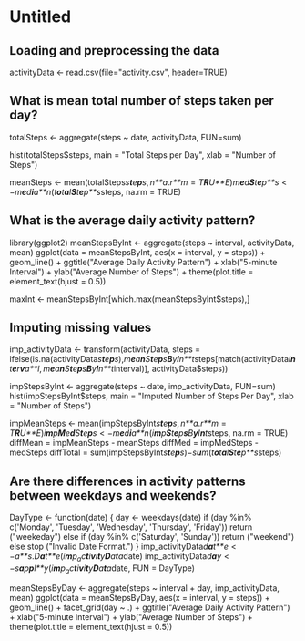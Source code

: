 Untitled
================

Loading and preprocessing the data
----------------------------------

activityData &lt;- read.csv(file="activity.csv", header=TRUE)

What is mean total number of steps taken per day?
-------------------------------------------------

totalSteps &lt;- aggregate(steps ~ date, activityData, FUN=sum)

hist(totalSteps$steps, main = "Total Steps per Day", xlab = "Number of Steps")

meanSteps &lt;- mean(totalSteps*s**t**e**p**s*, *n**a*.*r**m* = *T**R**U**E*)*m**e**d**S**t**e**p**s* &lt; −*m**e**d**i**a**n*(*t**o**t**a**l**S**t**e**p**s*steps, na.rm = TRUE)

What is the average daily activity pattern?
-------------------------------------------

library(ggplot2) meanStepsByInt &lt;- aggregate(steps ~ interval, activityData, mean) ggplot(data = meanStepsByInt, aes(x = interval, y = steps)) + geom\_line() + ggtitle("Average Daily Activity Pattern") + xlab("5-minute Interval") + ylab("Average Number of Steps") + theme(plot.title = element\_text(hjust = 0.5))

maxInt &lt;- meanStepsByInt\[which.max(meanStepsByInt$steps),\]

Imputing missing values
-----------------------

imp\_activityData &lt;- transform(activityData, steps = ifelse(is.na(activityData*s**t**e**p**s*),*m**e**a**n**S**t**e**p**s**B**y**I**n**t*steps\[match(activityData*i**n**t**e**r**v**a**l*, *m**e**a**n**S**t**e**p**s**B**y**I**n**t*interval)\], activityData$steps))

impStepsByInt &lt;- aggregate(steps ~ date, imp\_activityData, FUN=sum) hist(impStepsByInt$steps, main = "Imputed Number of Steps Per Day", xlab = "Number of Steps")

impMeanSteps &lt;- mean(impStepsByInt*s**t**e**p**s*, *n**a*.*r**m* = *T**R**U**E*)*i**m**p**M**e**d**S**t**e**p**s* &lt; −*m**e**d**i**a**n*(*i**m**p**S**t**e**p**s**B**y**I**n**t*steps, na.rm = TRUE) diffMean = impMeanSteps - meanSteps diffMed = impMedSteps - medSteps diffTotal = sum(impStepsByInt*s**t**e**p**s*)−*s**u**m*(*t**o**t**a**l**S**t**e**p**s*steps)

Are there differences in activity patterns between weekdays and weekends?
-------------------------------------------------------------------------

DayType &lt;- function(date) { day &lt;- weekdays(date) if (day %in% c('Monday', 'Tuesday', 'Wednesday', 'Thursday', 'Friday')) return ("weekeday") else if (day %in% c('Saturday', 'Sunday')) return ("weekend") else stop ("Invalid Date Format.") } imp\_activityData*d**a**t**e* &lt; −*a**s*.*D**a**t**e*(*i**m**p*<sub>*a*</sub>*c**t**i**v**i**t**y**D**a**t**a*date) imp\_activityData*d**a**y* &lt; −*s**a**p**p**l**y*(*i**m**p*<sub>*a*</sub>*c**t**i**v**i**t**y**D**a**t**a*date, FUN = DayType)

meanStepsByDay &lt;- aggregate(steps ~ interval + day, imp\_activityData, mean) ggplot(data = meanStepsByDay, aes(x = interval, y = steps)) + geom\_line() + facet\_grid(day ~ .) + ggtitle("Average Daily Activity Pattern") + xlab("5-minute Interval") + ylab("Average Number of Steps") + theme(plot.title = element\_text(hjust = 0.5))
